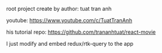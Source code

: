 root project create by author: tuat tran anh

youtube: https://www.youtube.com/c/TuatTranAnh

his tutorial repo: https://github.com/trananhtuat/react-movie

I just modify and embed redux/rtk-query to the app
